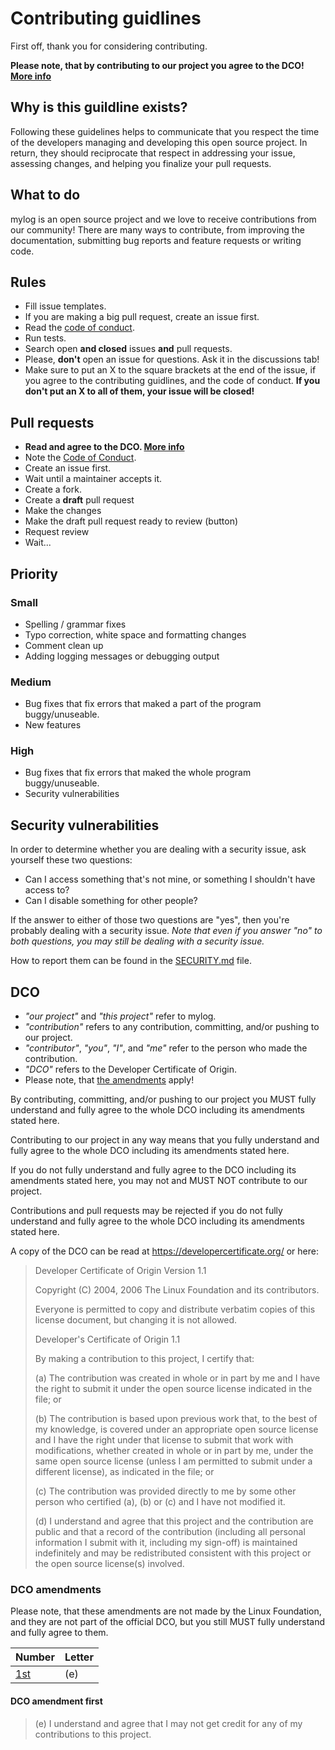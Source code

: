 # Contributing guidlines

First off, thank you for considering contributing.

**Please note, that by contributing to our project you agree to the DCO! [More info](#dco)**

## Why is this guildline exists?

Following these guidelines helps to communicate that you respect the time of
the developers managing and developing this open source project. In return,
they should reciprocate that respect in addressing your issue, assessing
changes, and helping you finalize your pull requests.

## What to do

mylog is an open source project and we love to receive contributions from our
community! There are many ways to contribute, from improving the
documentation, submitting bug reports and feature requests or writing code.

## Rules

- Fill issue templates.
- If you are making a big pull request, create an issue first.
- Read the [code of conduct](CODE_OF_CONDUCT.md).
- Run tests.
- Search open **and closed** issues **and** pull requests.
- Please, **don't** open an issue for questions. Ask it in the discussions tab!
- Make sure to put an X to the square brackets at the end of the issue, if you
  agree to the contributing guidlines, and the code of conduct.
  **If you don't put an X to all of them, your issue will be closed!**

## Pull requests

- **Read and agree to the DCO. [More info](#dco)**
- Note the [Code of Conduct](CODE_OF_CONDUCT.md).
- Create an issue first.
- Wait until a maintainer accepts it.
- Create a fork.
- Create a **draft** pull request
- Make the changes
- Make the draft pull request ready to review (button)
- Request review
- Wait...

## Priority

### Small

- Spelling / grammar fixes
- Typo correction, white space and formatting changes
- Comment clean up
- Adding logging messages or debugging output

### Medium

- Bug fixes that fix errors that maked a part of the program buggy/unuseable.
- New features

### High

- Bug fixes that fix errors that maked the whole program buggy/unuseable.
- Security vulnerabilities

## Security vulnerabilities

In order to determine whether you are dealing with a security issue, ask
yourself these two questions:

- Can I access something that's not mine, or something I shouldn't have access
  to?
- Can I disable something for other people?

If the answer to either of those two questions are "yes", then you're probably
dealing with a security issue. _Note that even if you answer "no" to both
questions, you may still be dealing with a security issue._

How to report them can be found in the [SECURITY.md](SECURITY.md) file.

## DCO

- _"our project"_ and _"this project"_ refer to mylog.
- _"contribution"_ refers to any contribution, committing, and/or pushing to our project.
- _"contributor"_, _"you"_, _"I"_, and _"me"_ refer to the person who made the contribution.
- _"DCO"_ refers to the Developer Certificate of Origin.
- Please note, that [the amendments](#dco-amendments) apply!

By contributing, committing, and/or pushing to our project you MUST fully understand and fully agree to the whole DCO including its amendments stated here.

Contributing to our project in any way means that you fully understand and fully agree to the whole DCO including its amendments stated here.

If you do not fully understand and fully agree to the DCO including its amendments stated here, you may not and MUST NOT contribute to our project.

Contributions and pull requests may be rejected if you do not fully understand and fully agree to the whole DCO including its amendments stated here.

A copy of the DCO can be read at <https://developercertificate.org/> or here:

> Developer Certificate of Origin
> Version 1.1
>
> Copyright (C) 2004, 2006 The Linux Foundation and its contributors.
>
> Everyone is permitted to copy and distribute verbatim copies of this
> license document, but changing it is not allowed.
>
> Developer's Certificate of Origin 1.1
>
> By making a contribution to this project, I certify that:
>
> (a) The contribution was created in whole or in part by me and I
> have the right to submit it under the open source license
> indicated in the file; or
>
> (b) The contribution is based upon previous work that, to the best
> of my knowledge, is covered under an appropriate open source
> license and I have the right under that license to submit that
> work with modifications, whether created in whole or in part
> by me, under the same open source license (unless I am
> permitted to submit under a different license), as indicated
> in the file; or
>
> (c) The contribution was provided directly to me by some other
> person who certified (a), (b) or (c) and I have not modified
> it.
>
> (d) I understand and agree that this project and the contribution
> are public and that a record of the contribution (including all
> personal information I submit with it, including my sign-off) is
> maintained indefinitely and may be redistributed consistent with
> this project or the open source license(s) involved.

### DCO amendments

Please note, that these amendments are not made by the Linux Foundation, and they are not part of the official DCO, but you still MUST fully understand and fully agree to them.

| Number                      | Letter |
| --------------------------- | ------ |
| [1st](#dco-amendment-first) | (e)    |

#### DCO amendment first

> (e) I understand and agree that I may not get credit for any
> of my contributions to this project.
